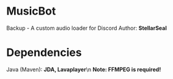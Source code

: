 # MusicBot
Backup - A custom audio loader for Discord
Author: **StellarSeal**

# Dependencies
Java (Maven): **JDA, Lavaplayer**\n
**Note: FFMPEG is required!**
